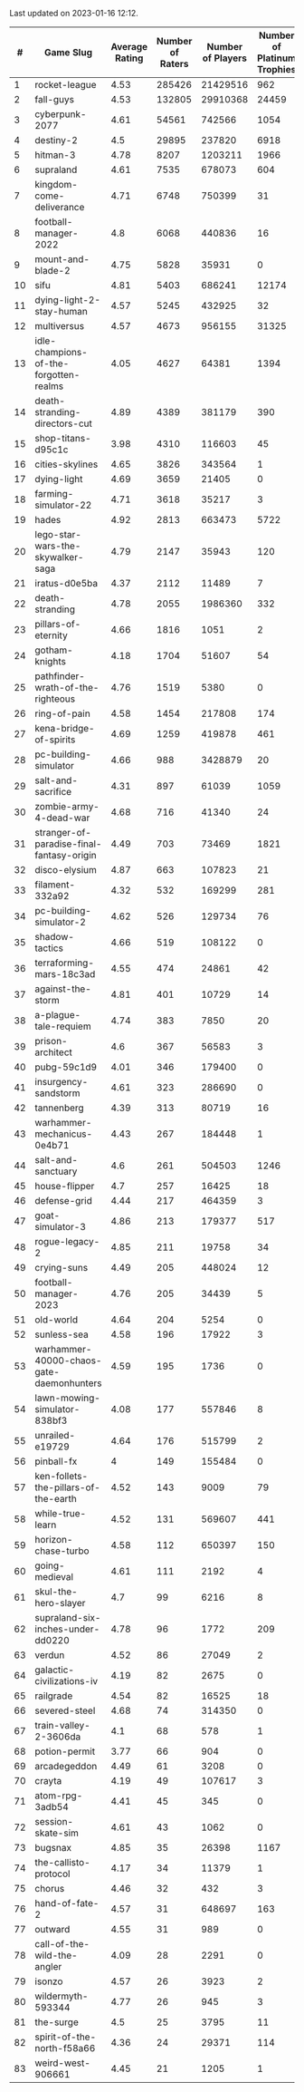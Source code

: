 Last updated on 2023-01-16 12:12.


|#|Game Slug|Average Rating|Number of Raters|Number of Players|Number of Platinum Trophies|Max Rarity (%)|
|---|---|---|---|---|---|---|
|1|rocket-league|4.53|285426|21429516|962|78|
|2|fall-guys|4.53|132805|29910368|24459|0.5|
|3|cyberpunk-2077|4.61|54561|742566|1054|65|
|4|destiny-2|4.5|29895|237820|6918|94|
|5|hitman-3|4.78|8207|1203211|1966|47|
|6|supraland|4.61|7535|678073|604|99|
|7|kingdom-come-deliverance|4.71|6748|750399|31|30|
|8|football-manager-2022|4.8|6068|440836|16|49|
|9|mount-and-blade-2|4.75|5828|35931|0|25|
|10|sifu|4.81|5403|686241|12174|96|
|11|dying-light-2-stay-human|4.57|5245|432925|32|6|
|12|multiversus|4.57|4673|956155|31325|76|
|13|idle-champions-of-the-forgotten-realms|4.05|4627|64381|1394|3|
|14|death-stranding-directors-cut|4.89|4389|381179|390|91|
|15|shop-titans-d95c1c|3.98|4310|116603|45|97|
|16|cities-skylines|4.65|3826|343564|1|72|
|17|dying-light|4.69|3659|21405|0|95|
|18|farming-simulator-22|4.71|3618|35217|3|77|
|19|hades|4.92|2813|663473|5722|89|
|20|lego-star-wars-the-skywalker-saga|4.79|2147|35943|120|97|
|21|iratus-d0e5ba|4.37|2112|11489|7|85|
|22|death-stranding|4.78|2055|1986360|332|91|
|23|pillars-of-eternity|4.66|1816|1051|2|81|
|24|gotham-knights|4.18|1704|51607|54|25|
|25|pathfinder-wrath-of-the-righteous|4.76|1519|5380|0|50|
|26|ring-of-pain|4.58|1454|217808|174|96|
|27|kena-bridge-of-spirits|4.69|1259|419878|461|94|
|28|pc-building-simulator|4.66|988|3428879|20|48|
|29|salt-and-sacrifice|4.31|897|61039|1059|91|
|30|zombie-army-4-dead-war|4.68|716|41340|24|67|
|31|stranger-of-paradise-final-fantasy-origin|4.49|703|73469|1821|98|
|32|disco-elysium|4.87|663|107823|21|28|
|33|filament-332a92|4.32|532|169299|281|93|
|34|pc-building-simulator-2|4.62|526|129734|76|75|
|35|shadow-tactics|4.66|519|108122|0|0.1|
|36|terraforming-mars-18c3ad|4.55|474|24861|42|45|
|37|against-the-storm|4.81|401|10729|14|37|
|38|a-plague-tale-requiem|4.74|383|7850|20|92|
|39|prison-architect|4.6|367|56583|3|29|
|40|pubg-59c1d9|4.01|346|179400|0|73|
|41|insurgency-sandstorm|4.61|323|286690|0|5|
|42|tannenberg|4.39|313|80719|16|88|
|43|warhammer-mechanicus-0e4b71|4.43|267|184448|1|25|
|44|salt-and-sanctuary|4.6|261|504503|1246|83|
|45|house-flipper|4.7|257|16425|18|94|
|46|defense-grid|4.44|217|464359|3|80|
|47|goat-simulator-3|4.86|213|179377|517|91|
|48|rogue-legacy-2|4.85|211|19758|34|3|
|49|crying-suns|4.49|205|448024|12|66|
|50|football-manager-2023|4.76|205|34439|5|79|
|51|old-world|4.64|204|5254|0|83|
|52|sunless-sea|4.58|196|17922|3|36|
|53|warhammer-40000-chaos-gate-daemonhunters|4.59|195|1736|0|77|
|54|lawn-mowing-simulator-838bf3|4.08|177|557846|8|85|
|55|unrailed-e19729|4.64|176|515799|2|9|
|56|pinball-fx|4|149|155484|0|85|
|57|ken-follets-the-pillars-of-the-earth|4.52|143|9009|79|45|
|58|while-true-learn|4.52|131|569607|441|93|
|59|horizon-chase-turbo|4.58|112|650397|150|88|
|60|going-medieval|4.61|111|2192|4|68|
|61|skul-the-hero-slayer|4.7|99|6216|8|96|
|62|supraland-six-inches-under-dd0220|4.78|96|1772|209|99|
|63|verdun|4.52|86|27049|2|76|
|64|galactic-civilizations-iv|4.19|82|2675|0|79|
|65|railgrade|4.54|82|16525|18|98|
|66|severed-steel|4.68|74|314350|0|12|
|67|train-valley-2-3606da|4.1|68|578|1|89|
|68|potion-permit|3.77|66|904|0|98|
|69|arcadegeddon|4.49|61|3208|0|90|
|70|crayta|4.19|49|107617|3|23|
|71|atom-rpg-3adb54|4.41|45|345|0|98|
|72|session-skate-sim|4.61|43|1062|0|27|
|73|bugsnax|4.85|35|26398|1167|97|
|74|the-callisto-protocol|4.17|34|11379|1|93|
|75|chorus|4.46|32|432|3|86|
|76|hand-of-fate-2|4.57|31|648697|163|72|
|77|outward|4.55|31|989|0|72|
|78|call-of-the-wild-the-angler|4.09|28|2291|0|62|
|79|isonzo|4.57|26|3923|2|58|
|80|wildermyth-593344|4.77|26|945|3|17|
|81|the-surge|4.5|25|3795|11|94|
|82|spirit-of-the-north-f58a66|4.36|24|29371|114|65|
|83|weird-west-906661|4.45|21|1205|1|85|
